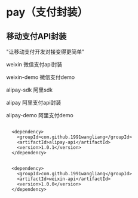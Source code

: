 # pay（支付封装）


## 移动支付API封装


"让移动支付开发对接变得更简单"


weixin          微信支付api封装  

weixin-demo     微信支付demo  


alipay-sdk      阿里sdk

alipay          阿里支付api封装

alipay-demo     阿里支付demo


```
  
  <dependency>
    <groupId>com.github.1991wangliang</groupId>
    <artifactId>alipay-api</artifactId>
    <version>1.0.1</version>
  </dependency>
  
  
  <dependency>
    <groupId>com.github.1991wangliang</groupId>
    <artifactId>weixin-api</artifactId>
    <version>1.0.0</version>
  </dependency>

```





 